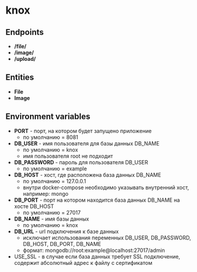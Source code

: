 # knox

## Endpoints

* **/file/**
* **/image/**
* **/upload/**

## Entities

* **File**
* **Image**

## Environment variables

* **PORT** - порт, на котором будет запущено приложение
    * по умолчанию = 8081
* **DB_USER** - имя пользователя для базы данных DB_NAME
    * по умолчанию = knox
    * имя пользователя root не подходит
* **DB_PASSWORD** - пароль для пользователя DB_USER
    * по умолчанию = example
* **DB_HOST** - хост, где расположена база данных DB_NAME
    * по умолчанию = 127.0.0.1
    * внутри docker-compose необходимо указывать внутренний хост, например: mongo
* **DB_PORT** - порт на котором находится база данных DB_NAME на хосте DB_HOST
    * по умолчанию = 27017
* **DB_NAME** - имя базы данных
    * по умолчанию = knox
* **DB_URL** - url подключения к базе данных
    * исключает использования переменных DB_USER, DB_PASSWORD, DB_HOST, DB_PORT, DB_NAME
    * формат: mongodb://root:example@localhost:27017/admin
* USE_SSL - в случае если база данных требует SSL подключение, содержит абсолютный адрес к файлу с сертификатом 